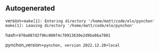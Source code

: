 ## Autogenerated 

version=`make[1]: Entering directory '/home/matt/code/elo/pynchon'
make[1]: Leaving directory '/home/matt/code/elo/pynchon'` 

hash=`970a087d2f96c000f4c70913630e2d9be86a7801` 

pynchon_version=`pynchon, version 2022.12.28+local`
